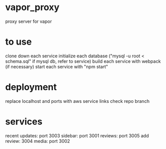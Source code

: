 # vapor_proxy
proxy server for vapor

# to use
clone down each service
initialize each database ("mysql -u root < schema.sql" if mysql db, refer to service)
build each service with webpack (if necessary)
start each service with "npm start"

# deployment
replace localhost and ports with aws service links
check repo branch

# services
recent updates: port 3003
sidebar: port 3001
reviews: port 3005
add review: 3004
media: port 3002
